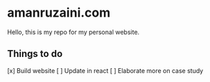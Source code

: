 # amanruzaini.com

Hello, this is my repo for my personal website.

## Things to do

[x] Build website
[ ] Update in react
[ ] Elaborate more on case study
